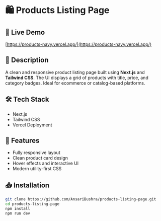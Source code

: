 
# 🛍️ Products Listing Page

## 🚀 Live Demo
[https://products-navy.vercel.app/](https://products-navy.vercel.app/)

## 📌 Description
A clean and responsive product listing page built using **Next.js** and **Tailwind CSS**. The UI displays a grid of products with title, price, and category badges. Ideal for ecommerce or catalog-based platforms.

## 🛠 Tech Stack
- Next.js
- Tailwind CSS
- Vercel Deployment

## 📸 Features
- Fully responsive layout
- Clean product card design
- Hover effects and interactive UI
- Modern utility-first CSS

## 📥 Installation
```bash
git clone https://github.com/AnsariBushra/products-listing-page.git
cd products-listing-page
npm install
npm run dev

